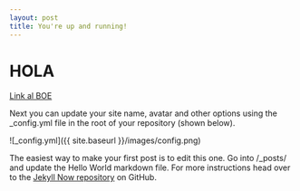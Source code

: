 ```yaml
---
layout: post
title: You're up and running!
---
```

# HOLA

[Link al BOE](https://www.boe.es/boe/dias/2021/06/16/pdfs/BOE-A-2021-10026.pdf)

Next you can update your site name, avatar and other options using the _config.yml file in the root of your repository (shown below).

![_config.yml]({{ site.baseurl }}/images/config.png)

The easiest way to make your first post is to edit this one. Go into /_posts/ and update the Hello World markdown file. For more instructions head over to the [Jekyll Now repository](https://github.com/barryclark/jekyll-now) on GitHub.
